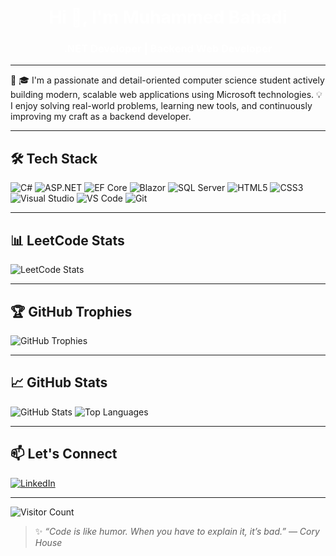 <h1 align="center" style="color:white;">Hi 👋, I'm Muhammed Bahadi</h1>
<h3 align="center" style="color:white;">.NET Developer | Backend Web Developer</h3>

---

🔧 🎓 I'm a passionate and detail-oriented computer science student actively building modern, scalable web applications using Microsoft technologies.
💡 I enjoy solving real-world problems, learning new tools, and continuously improving my craft as a backend developer.

---

## 🛠️ Tech Stack

![C#](https://img.shields.io/badge/-C%23-000000?style=flat-square&logo=c-sharp&logoColor=purple)
![ASP.NET](https://img.shields.io/badge/-ASP.NET-000000?style=flat-square&logo=dotnet&logoColor=purple)
![EF Core](https://img.shields.io/badge/-Entity%20Framework%20Core-000000?style=flat-square&logo=dotnet&logoColor=purple)
![Blazor](https://img.shields.io/badge/-Blazor-000000?style=flat-square&logo=blazor&logoColor=white)
![SQL Server](https://img.shields.io/badge/-SQL%20Server-000000?style=flat-square&logo=microsoft-sql-server&logoColor=red)
![HTML5](https://img.shields.io/badge/-HTML5-000000?style=flat-square&logo=html5&logoColor=orange)
![CSS3](https://img.shields.io/badge/-CSS3-000000?style=flat-square&logo=css3&logoColor=blue)
![Visual Studio](https://img.shields.io/badge/-Visual%20Studio-000000?style=flat-square&logo=visual-studio&logoColor=white)
![VS Code](https://img.shields.io/badge/-VS%20Code-000000?style=flat-square&logo=visual-studio-code&logoColor=blue)
![Git](https://img.shields.io/badge/-Git-000000?style=flat-square&logo=git&logoColor=orange)


---

## 📊 LeetCode Stats

![LeetCode Stats](https://leetcard.jacoblin.cool/Mu7_bah?theme=dark&font=Karma&ext=activity)

---

## 🏆 GitHub Trophies

![GitHub Trophies](https://github-profile-trophy.vercel.app/?username=MuhammedBahadi&theme=darkhub&no-frame=true&margin-w=10)

---

## 📈 GitHub Stats

![GitHub Stats](https://github-readme-stats.vercel.app/api?username=MuhammedBahadi&show_icons=true&theme=vision-friendly-dark)
![Top Languages](https://github-readme-stats.vercel.app/api/top-langs/?username=MuhammedBahadi&layout=compact&theme=vision-friendly-dark)

---

## 📫 Let's Connect

[![LinkedIn](https://img.shields.io/badge/LinkedIn-000000?style=for-the-badge&logo=linkedin&logoColor=white)](https://www.linkedin.com/in/muhammad-bahadi-5264b526a/)

---

![Visitor Count](https://profile-counter.glitch.me/MuhammedBahadi/count.svg)

> ✨ _“Code is like humor. When you have to explain it, it’s bad.” — Cory House_
